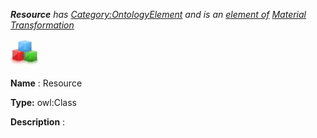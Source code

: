 ___Resource__ 
 has
 [Category:OntologyElement](../../Category/OntologyElement "Category:OntologyElement") 
 and is an
 [element of](../../Property/ElementOf "Property:ElementOf") 
[Material Transformation](../../Submissions/Material_Transformation "Submissions:Material Transformation")_




  





[![Class](../public/images/thumb/2/27/Class.gif/45px-Class.gif)](../../Image/Class.gif "Class")


__Name__ 
 : Resource
 



__Type:__ 
 owl:Class
 



__Description__ 
 :